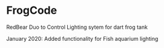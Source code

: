 # FrogCode
RedBear Duo to Control Lighting sytem for dart frog tank


January 2020: Added functionality for Fish aquarium lighting
